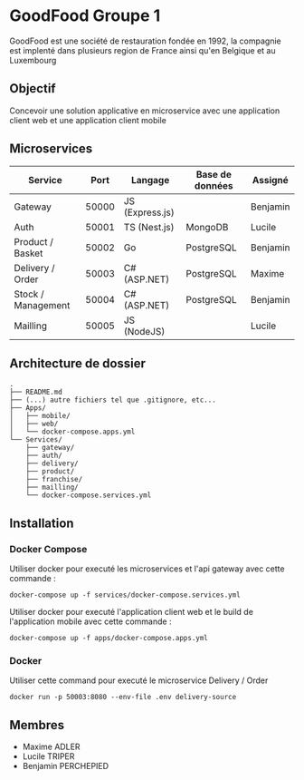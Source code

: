 # GoodFood Groupe 1

GoodFood est une société de restauration fondée en 1992, la compagnie est implenté dans plusieurs region de France ainsi qu'en Belgique et au Luxembourg 

## Objectif

Concevoir une solution applicative en microservice avec une application client web et une application client mobile

## Microservices

| Service            | Port  | Langage         | Base de données | Assigné  |
| ------------------ | ----- | --------------- | --------------- | -------- |
| Gateway            | 50000 | JS (Express.js) |                 | Benjamin |
| Auth               | 50001 | TS (Nest.js)    | MongoDB         | Lucile   |
| Product / Basket   | 50002 | Go              | PostgreSQL      | Benjamin |
| Delivery / Order   | 50003 | C# (ASP.NET)    | PostgreSQL      | Maxime   |
| Stock / Management | 50004 | C# (ASP.NET)    | PostgreSQL      | Benjamin |
| Mailling           | 50005 | JS (NodeJS)     |                 | Lucile   |

## Architecture de dossier

```
.
├── README.md
├── (...) autre fichiers tel que .gitignore, etc...
├── Apps/
│   ├── mobile/
│   ├── web/
│   └── docker-compose.apps.yml
└── Services/
    ├── gateway/
    ├── auth/
    ├── delivery/
    ├── product/
    ├── franchise/
    ├── mailling/
    └── docker-compose.services.yml
```

## Installation

### Docker Compose

Utiliser docker pour executé les microservices et l'api gateway avec cette commande :

```shell
docker-compose up -f services/docker-compose.services.yml
```

Utiliser docker pour executé l'application client web et le build de l'application mobile avec cette commande :

```shell
docker-compose up -f apps/docker-compose.apps.yml
```

### Docker

Utiliser cette command pour executé le microservice Delivery / Order
```shell
docker run -p 50003:8080 --env-file .env delivery-source
```

## Membres

+ Maxime ADLER
+ Lucile TRIPER
+ Benjamin PERCHEPIED
